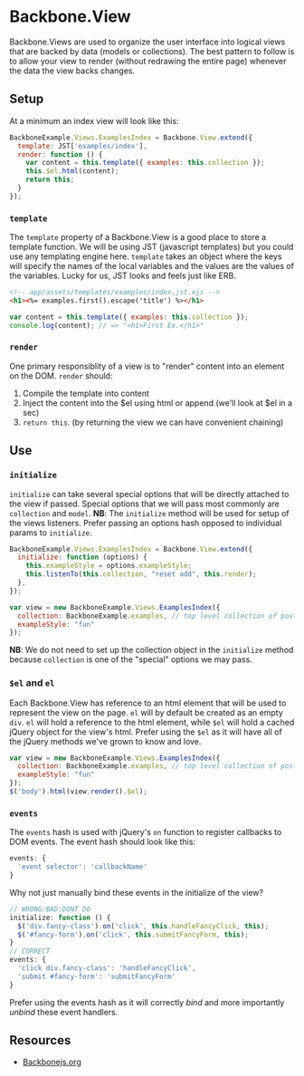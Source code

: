 # Backbone.View

Backbone.Views are used to organize the user interface into logical views that 
are backed by data (models or collections). The best pattern to follow is to 
allow your view to render (without redrawing the entire page) whenever the data 
the view backs changes.

## Setup

At a minimum an index view will look like this:

```js
BackboneExample.Views.ExamplesIndex = Backbone.View.extend({
  template: JST['examples/index'],
  render: function () {
    var content = this.template({ examples: this.collection });
    this.$el.html(content);
    return this;
  }
});
```

### `template`

The `template` property of a Backbone.View is a good place to store a template 
function. We will be using JST (javascript templates) but you could use any 
templating engine here. `template` takes an object where the keys will specify 
the names of the local variables and the values are the values of the variables. 
Lucky for us, JST looks and feels just like ERB.

```html
<!-- app/assets/templates/examples/index.jst.ejs -->
<h1><%= examples.first().escape('title') %></h1>
```

```js
var content = this.template({ examples: this.collection });
console.log(content); // => "<h1>First Ex.</h1>"
```

### `render`

One primary responsiblity of a view is to "render" content into an element on the DOM. 
`render` should:

1.  Compile the template into content
2.  Inject the content into the $el using html or append (we'll look at $el in a sec)
3.  `return this`. (by returning the view we can have convenient chaining)

## Use

### `initialize`

`initialize` can take several special options that will be directly attached to 
the view if passed. Special options that we will pass most commonly are 
`collection` and `model`. **NB**: The `initialize` method will be used for setup 
of the views listeners. Prefer passing an options hash opposed to individual 
params to `initialize`.

```js
BackboneExample.Views.ExamplesIndex = Backbone.View.extend({
  initialize: function (options) {
    this.exampleStyle = options.exampleStyle;
    this.listenTo(this.collection, "reset add", this.render);
  },
});

var view = new BackboneExample.Views.ExamplesIndex({
  collection: BackboneExample.examples, // top level collection of posts
  exampleStyle: "fun"
});
```

**NB**: We do not need to set up the collection object in the `initialize` 
method because `collection` is one of the "special" options we may pass.

### `$el` and `el`

Each Backbone.View has reference to an html element that will be used to 
represent the view on the page. `el` will by default be created as an empty 
`div`. `el` will hold a reference to the html element, while `$el` will hold 
a cached jQuery object for the view's html. Prefer using the `$el` as it will 
have all of the jQuery methods we've grown to know and love.

```js
var view = new BackboneExample.Views.ExamplesIndex({
  collection: BackboneExample.examples, // top level collection of posts
  exampleStyle: "fun"
});
$('body').html(view.render().$el);
```

### `events`

The `events` hash is used with jQuery's `on` function to register callbacks to 
DOM events. The event hash should look like this:

```js
events: {
  'event selector': 'callbackName'
}
```

Why not just manually bind these events in the initialize of the view?

```js
// WRONG:BAD:DONT DO
initialize: function () {
  $('div.fancy-class').on('click', this.handleFancyClick, this);
  $('#fancy-form').on('click', this.submitFancyForm, this);
}
// CORRECT
events: {
  'click div.fancy-class': 'handleFancyClick',
  'submit #fancy-form': 'submitFancyForm'
}
```

Prefer using the events hash as it will correctly _bind_ and more importantly 
_unbind_ these event handlers.

## Resources
+  [Backbonejs.org](http://backbonejs.org/#View)
